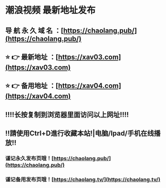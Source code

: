 # 潮浪视频 最新地址发布

## 导 航 永 久 域 名 ：[https://chaolang.pub/](https://chaolang.pub/)

## ⭐️ 👉 最新地址 ：[https://xav03.com](https://xav03.com)

## ⭐️ 👉 备用地址 ：[https://xav04.com](https://xav04.com)


## ‼️‼️长按复制到浏览器里面访问以上网址‼️‼️

## ‼️請使用Ctrl+D進行收藏本站!|电脑/Ipad/手机在线播放‼️

### 谨记永久发布页哦！[https://chaolang.pub/](https://chaolang.pub/)

### 谨记备用发布页哦！[https://chaolang.tv/](https://chaolang.tv/)
